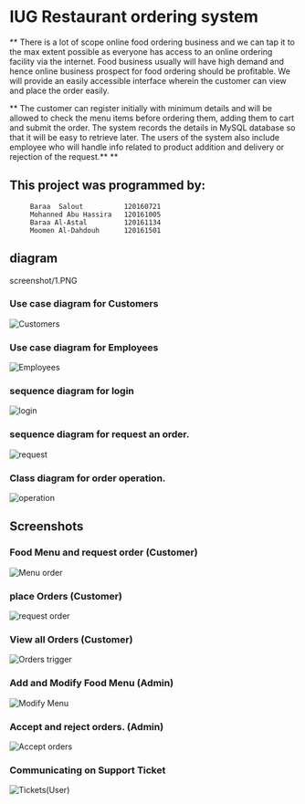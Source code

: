 # IUG Restaurant ordering system
 ** There is a lot of scope online food ordering business and we can tap it to the max extent possible as everyone has access to an online ordering facility via the internet. Food business usually will have high demand and hence online business prospect for food ordering should be profitable. We will provide an easily accessible interface wherein the customer can view and place the order easily. 
 
 ** The customer can register initially with minimum details and will be allowed to check the menu items before ordering them, adding them to cart and submit the order. The system records the details in MySQL database so that it will be easy to retrieve later. The users of the system also include employee who will handle info related to product addition and delivery or rejection of the request.** **


## This project was programmed by:
         Baraa  Salout 			120160721
         Mohanned Abu Hassira	120161005
         Baraa Al-Astal 		120161134
         Moomen Al-Dahdouh 		120161501

## diagram 
screenshot/1.PNG
### Use case diagram for Customers
![Customers](screenshot/diagram/1.png)
### Use case diagram for Employees
![Employees](screenshot/diagram/2.png)
### sequence diagram for login
![login](screenshot/diagram/3.png)

### sequence diagram for request an order.
![request](screenshot/diagram/4.png)

### Class diagram for order operation.
![operation](screenshot/diagram/5.png)


## Screenshots
### Food Menu and request order (Customer)
![Menu order](screenshot/1.png)
### place Orders (Customer)
![request order](screenshot/3.png)
### View all Orders (Customer)
![Orders trigger](screenshot/2.png)
### Add and Modify Food Menu (Admin)
![Modify Menu](screenshot/4.png)
### Accept and reject orders. (Admin)
![Accept orders](screenshot/8.png)
### Communicating on Support Ticket
![Tickets(User)](screenshot/5.png)
